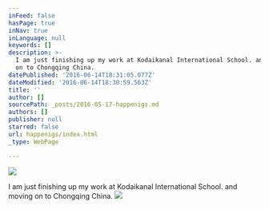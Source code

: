 ```yaml
---
inFeed: false
hasPage: true
inNav: true
inLanguage: null
keywords: []
description: >-
  I am just finishing up my work at Kodaikanal International School. and moving
  on to Chongqing China.
datePublished: '2016-06-14T18:31:05.077Z'
dateModified: '2016-06-14T18:30:59.563Z'
title: ''
author: []
sourcePath: _posts/2016-05-17-happenigs.md
authors: []
publisher: null
starred: false
url: happenigs/index.html
_type: WebPage

---
```

![](https://the-grid-user-content.s3-us-west-2.amazonaws.com/f5dd469f-ea52-41aa-b811-0ac190597a06.jpg)

I am just finishing up my work at Kodaikanal International School. and moving on to Chongqing China.
![](https://the-grid-user-content.s3-us-west-2.amazonaws.com/ec71aa30-e706-48f3-84b9-4e2217c3c59f.jpg)